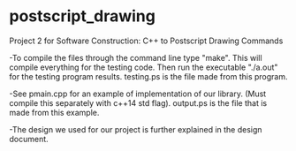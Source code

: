 # postscript_drawing
Project 2 for Software Construction: C++ to Postscript Drawing Commands

-To compile the files through the command line type "make". This will compile everything for the testing code. Then run the executable "./a.out" for the testing program results. testing.ps is the file made from this program.


-See pmain.cpp for an example of implementation of our library. (Must compile this separately with c++14 std flag). output.ps is the file that is made from this example. 

-The design we used for our project is further explained in the design document. 